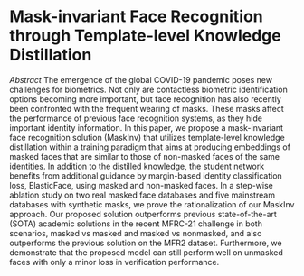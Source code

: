 # Mask-invariant Face Recognition through Template-level Knowledge Distillation

*Abstract*
The emergence of the global COVID-19 pandemic poses new challenges for biometrics. Not only are contactless
biometric identification options becoming more important, but face recognition has also recently been confronted with the
frequent wearing of masks. These masks affect the performance of previous face recognition systems, as they hide important identity information. In this paper, we propose a
mask-invariant face recognition solution (MaskInv) that utilizes
template-level knowledge distillation within a training paradigm
that aims at producing embeddings of masked faces that are
similar to those of non-masked faces of the same identities.
In addition to the distilled knowledge, the student network
benefits from additional guidance by margin-based identity
classification loss, ElasticFace, using masked and non-masked
faces. In a step-wise ablation study on two real masked
face databases and five mainstream databases with synthetic
masks, we prove the rationalization of our MaskInv approach.
Our proposed solution outperforms previous state-of-the-art
(SOTA) academic solutions in the recent MFRC-21 challenge
in both scenarios, masked vs masked and masked vs nonmasked,
and also outperforms the previous solution on the
MFR2 dataset. Furthermore, we demonstrate that the proposed
model can still perform well on unmasked faces with only a
minor loss in verification performance.
